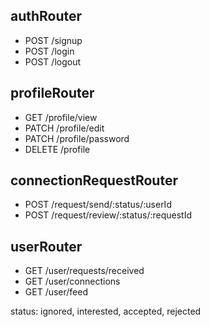 ## authRouter
- POST /signup
- POST /login
- POST /logout

## profileRouter
- GET /profile/view
- PATCH /profile/edit
- PATCH /profile/password
- DELETE /profile

## connectionRequestRouter
- POST /request/send/:status/:userId
- POST /request/review/:status/:requestId


## userRouter
- GET /user/requests/received
- GET /user/connections
- GET /user/feed



status: ignored, interested, accepted, rejected